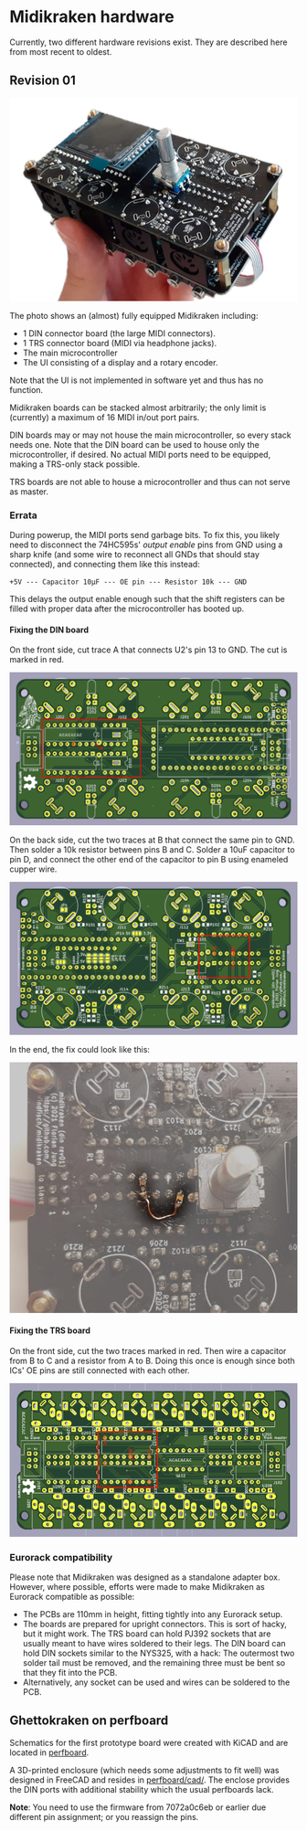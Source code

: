 Midikraken hardware
===================

Currently, two different hardware revisions exist. They are described here from most recent to
oldest.

Revision 01
-----------

![Photo of Midikraken](img/midikraken_trs_din_ui.jpg)

The photo shows an (almost) fully equipped Midikraken including:

- 1 DIN connector board (the large MIDI connectors).
- 1 TRS connector board (MIDI via headphone jacks).
- The main microcontroller
- The UI consisting of a display and a rotary encoder.

Note that the UI is not implemented in software yet and thus has no function.

Midikraken boards can be stacked almost arbitrarily; the only limit is
(currently) a maximum of 16 MIDI in/out port pairs.

DIN boards may or may not house the main microcontroller, so every stack needs
one. Note that the DIN board can be used to house only the microcontroller, if
desired. No actual MIDI ports need to be equipped, making a TRS-only stack
possible.

TRS boards are not able to house a microcontroller and thus can not serve as
master.

### Errata

During powerup, the MIDI ports send garbage bits. To fix this,
you likely need to disconnect the 74HC595s' *output enable* pins from GND
using a sharp knife (and some wire to reconnect all GNDs that should stay
connected), and connecting them like this instead:

```
+5V --- Capacitor 10µF --- OE pin --- Resistor 10k --- GND
```

This delays the output enable enough such that the shift registers can
be filled with proper data after the microcontroller has booted up.

#### Fixing the DIN board

On the front side, cut trace A that connects U2's pin 13 to GND. The cut
is marked in red.

![Front side](img/din5_rev01_patch_front.png)

On the back side, cut the two traces at B that connect the same pin to GND.
Then solder a 10k resistor between pins B and C. Solder a 10uF capacitor
to pin D, and connect the other end of the capacitor to pin B using enameled
cupper wire.

![Back side](img/din5_rev01_patch_back.png)

In the end, the fix could look like this:

![Photo of the fixed board](img/din5_rev01_patch_photo.jpg)

#### Fixing the TRS board

On the front side, cut the two traces marked in red. Then wire a capacitor from
B to C and a resistor from A to B. Doing this once is enough since both ICs' OE
pins are still connected with each other.

![Front side](img/trs_rev01_patch_front.png)


### Eurorack compatibility

Please note that Midikraken was designed as a standalone adapter box. However,
where possible, efforts were made to make Midikraken as Eurorack compatible as
possible:

- The PCBs are 110mm in height, fitting tightly into any Eurorack setup.
- The boards are prepared for upright connectors. This is sort of hacky, but it
  might work. The TRS board can hold PJ392 sockets that are usually meant to
  have wires soldered to their legs. The DIN board can hold DIN sockets similar
  to the NYS325, with a hack: The outermost two solder tail must be removed, and
  the remaining three must be bent so that they fit into the PCB.
- Alternatively, any socket can be used and wires can be soldered to the PCB.

Ghettokraken on perfboard
-------------------------

Schematics for the first prototype board were created with KiCAD and are
located in [perfboard](perfboard).

A 3D-printed enclosure (which needs some adjustments to fit well) was
designed in FreeCAD and resides in [perfboard/cad/](perfboard/cad/).
The enclose provides the DIN ports with additional stability which the
usual perfboards lack.

**Note**: You need to use the firmware from 7072a0c6eb or earlier due
different pin assignment; or you reassign the pins.

